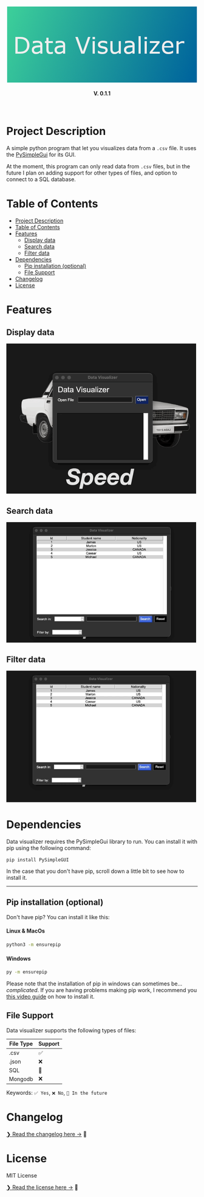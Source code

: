 <h4 align='center'>
    <a href="https://github.com/AsleyR/data_visualizer">
        <img src="./media/images/data_visualizer_title.png"
        alt="data-visualizer"/>
    </a>
    <br>
    <br>
    V. 0.1.1
</h4>

<br>

# Project Description
A simple python program that let you visualizes data from a `.csv` file. It uses the [PySimpleGui](https://github.com/PySimpleGUI) for its GUI. 

At the moment, this program can only read data from `.csv` files, but in the future I plan on adding support for other types of files, and option to connect to a SQL database.

# Table of Contents

- [Project Description](#project-description)
- [Table of Contents](#table-of-contents)
- [Features](#features)
  - [Display data](#display-data)
  - [Search data](#search-data)
  - [Filter data](#filter-data)
- [Dependencies](#dependencies)
  - [Pip installation (optional)](#pip-installation-optional)
  - [File Support](#file-support)
- [Changelog](#changelog)
- [License](#license)

# Features

## Display data

<img src="./media/gifs/open-gif.gif" width="500">
<br>

## Search data

<img src="./media/gifs/search-gif.gif" width="500">
<br>

## Filter data

<img src="./media/gifs/filter-gif.gif" width="500">
<br>

# Dependencies

Data visualizer requires the PySimpleGui library to run. You can install it with pip using the following command:

```shell
pip install PySimpleGUI
```

In the case that you don't have pip, scroll down a little bit to see how to install it.

---

## Pip installation (optional)

Don't have pip? You can install it like this:

<h4>Linux & MacOs</h4>

```bash
python3 -m ensurepip
```

<h4>Windows</h4>

```bash
py -m ensurepip
```
Please note that the installation of pip in windows can sometimes be... _complicated_. If you are having problems making pip work, I recommend you [this video guide](https://youtu.be/c_qNC1lL4qA) on how to install it.

## File Support

Data visualizer supports the following types of files:

| File Type | Support |
| --------- | ------- |
| .csv | ✅ |
| .json | ❌ |
| SQL | 📅 |
| Mongodb | ❌ |

Keywords: `✅ Yes`, `❌ No`, `📅 In the future`

# Changelog

[❯ Read the changelog here →](CHANGELOG.md) 📄

# License

MIT License

[❯ Read the license here →](LICENSE.md) 🔏
